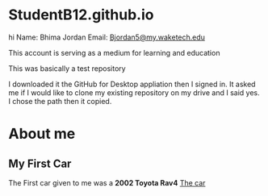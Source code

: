 # StudentB12.github.io
hi
Name: Bhima Jordan 
Email: Bjordan5@my.waketech.edu

This account is serving as a medium for learning and education

This was basically a test repository

I downloaded it the GitHub for Desktop appliation then I signed in. It asked me if I would like to clone my existing repository on my drive and I said yes. I chose the path then it copied.

# About me  
## My First Car

The First car given to me was a **2002 Toyota Rav4** [The car](https://media.ed.edmunds-media.com/toyota/rav4/2001/oem/2001_toyota_rav4_4dr-suv_base_s_oem_2_500.jpg) 
